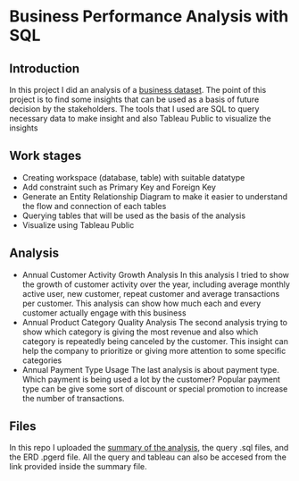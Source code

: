 # Business Performance Analysis with SQL

## Introduction

In this project I did an analysis of a [business dataset](https://drive.google.com/drive/folders/1ml2oJ7JxAYgv3uTSXIoS0V1CUcSg-j2d?usp=sharing). The point of this project is to find some insights that can be used as a basis of future decision by the stakeholders. The tools that I used are SQL to query necessary data to make insight and also Tableau Public to visualize the insights

## Work stages

- Creating workspace (database, table) with suitable datatype
- Add constraint such as Primary Key and Foreign Key
- Generate an Entity Relationship Diagram to make it easier to understand the flow and connection of each tables
- Querying tables that will be used as the basis of the analysis
- Visualize using Tableau Public

## Analysis

- Annual Customer Activity Growth Analysis
  In this analysis I tried to show the growth of customer activity over the year, including average monthly active user, new customer, repeat customer and average      transactions per customer. This analysis can show how much each and every customer actually engage with this business
- Annual Product Category Quality Analysis
  The second analysis trying to show which category is giving the most revenue and also which category is repeatedly being canceled by the customer. This insight can help the company to prioritize or giving more attention to some specific categories
- Annual Payment Type Usage
  The last analysis is about payment type. Which payment is being used a lot by the customer? Popular payment type can be give some sort of discount or special promotion to increase the number of transactions.

## Files
In this repo I uploaded the [summary of the analysis](https://docs.google.com/presentation/d/1RvRV-fnxehjaf4mLJkhz_WUqAlqEQDnG/edit?usp=sharing&ouid=114946348005044264289&rtpof=true&sd=true), the query .sql files, and the ERD .pgerd file. All the query and tableau can also be accesed from the link provided inside the summary file.
